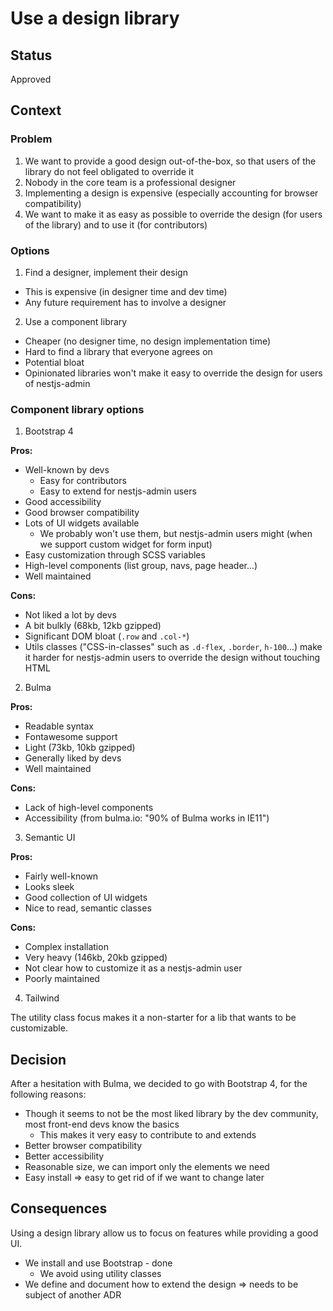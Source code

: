 # Use a design library

## Status

Approved

## Context

### Problem

1. We want to provide a good design out-of-the-box, so that users of the library do not feel obligated to override it
2. Nobody in the core team is a professional designer
3. Implementing a design is expensive (especially accounting for browser compatibility)
4. We want to make it as easy as possible to override the design (for users of the library) and to use it (for contributors)

### Options

1. Find a designer, implement their design

- This is expensive (in designer time and dev time)
- Any future requirement has to involve a designer

2. Use a component library

- Cheaper (no designer time, no design implementation time)
- Hard to find a library that everyone agrees on
- Potential bloat
- Opinionated libraries won't make it easy to override the design for users of nestjs-admin

### Component library options

1. Bootstrap 4

**Pros:**

- Well-known by devs
  - Easy for contributors
  - Easy to extend for nestjs-admin users
- Good accessibility
- Good browser compatibility
- Lots of UI widgets available
  - We probably won't use them, but nestjs-admin users might (when we support custom widget for form input)
- Easy customization through SCSS variables
- High-level components (list group, navs, page header...)
- Well maintained

**Cons:**

- Not liked a lot by devs
- A bit bulkly (68kb, 12kb gzipped)
- Significant DOM bloat (`.row` and `.col-*`)
- Utils classes ("CSS-in-classes" such as `.d-flex`, `.border`, `h-100`...) make it harder for nestjs-admin users to override the design without touching HTML

2. Bulma

**Pros:**

- Readable syntax
- Fontawesome support
- Light (73kb, 10kb gzipped)
- Generally liked by devs
- Well maintained

**Cons:**

- Lack of high-level components
- Accessibility (from bulma.io: "90% of Bulma works in IE11")

3. Semantic UI

**Pros:**

- Fairly well-known
- Looks sleek
- Good collection of UI widgets
- Nice to read, semantic classes

**Cons:**

- Complex installation
- Very heavy (146kb, 20kb gzipped)
- Not clear how to customize it as a nestjs-admin user
- Poorly maintained

4. Tailwind

The utility class focus makes it a non-starter for a lib that wants to be customizable.

## Decision

After a hesitation with Bulma, we decided to go with Bootstrap 4, for the following reasons:

- Though it seems to not be the most liked library by the dev community, most front-end devs know the basics
  - This makes it very easy to contribute to and extends
- Better browser compatibility
- Better accessibility
- Reasonable size, we can import only the elements we need
- Easy install => easy to get rid of if we want to change later

## Consequences

Using a design library allow us to focus on features while providing a good UI.

- We install and use Bootstrap - done
  - We avoid using utility classes
- We define and document how to extend the design => needs to be subject of another ADR
